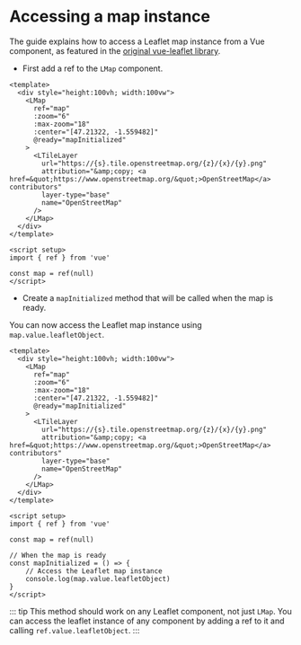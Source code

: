 # Accessing a map instance

The guide explains how to access a Leaflet map instance from a Vue component, as featured in the [original vue-leaflet library](https://github.com/vue-leaflet/vue-leaflet/blob/master/docs/faq/index.md#how-can-i-access-the-leaflet-map-object).

- First add a ref to the `LMap` component.

```vue{4,23}
<template>
  <div style="height:100vh; width:100vw">
    <LMap
      ref="map"
      :zoom="6"
      :max-zoom="18"
      :center="[47.21322, -1.559482]"
      @ready="mapInitialized"
    >
      <LTileLayer
        url="https://{s}.tile.openstreetmap.org/{z}/{x}/{y}.png"
        attribution="&amp;copy; <a href=&quot;https://www.openstreetmap.org/&quot;>OpenStreetMap</a> contributors"
        layer-type="base"
        name="OpenStreetMap"
      />
    </LMap>
  </div>
</template>

<script setup>
import { ref } from 'vue'

const map = ref(null)
</script>
```

- Create a `mapInitialized` method that will be called when the map is ready.

You can now access the Leaflet map instance using `map.value.leafletObject`.

```vue{8,26-29}
<template>
  <div style="height:100vh; width:100vw">
    <LMap
      ref="map"
      :zoom="6"
      :max-zoom="18"
      :center="[47.21322, -1.559482]"
      @ready="mapInitialized"
    >
      <LTileLayer
        url="https://{s}.tile.openstreetmap.org/{z}/{x}/{y}.png"
        attribution="&amp;copy; <a href=&quot;https://www.openstreetmap.org/&quot;>OpenStreetMap</a> contributors"
        layer-type="base"
        name="OpenStreetMap"
      />
    </LMap>
  </div>
</template>

<script setup>
import { ref } from 'vue'

const map = ref(null)

// When the map is ready
const mapInitialized = () => {
    // Access the Leaflet map instance
    console.log(map.value.leafletObject)
}
</script>
```

::: tip
This method should work on any Leaflet component, not just `LMap`. You can access the leaflet instance of any component by adding a ref to it and calling `ref.value.leafletObject`.
:::